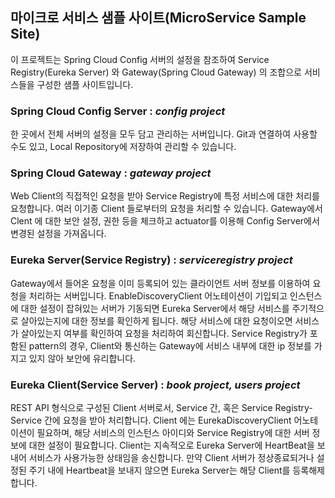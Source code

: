 ## 마이크로 서비스 샘플 사이트(MicroService Sample Site)

이 프로젝트는 Spring Cloud Config 서버의 설정을 참조하여
Service Registry(Eureka Server) 와 Gateway(Spring Cloud Gateway) 의 조합으로 서비스들을 구성한 샘플 사이트입니다.

### Spring Cloud Config Server : *config project*
한 곳에서 전체 서버의 설정을 모두 담고 관리하는 서버입니다.
Git과 연결하여 사용할 수도 있고, Local Repository에 저장하여 관리할 수 있습니다.

### Spring Cloud Gateway : *gateway project*
Web Client의 직접적인 요청을 받아 Service Registry에 특정 서비스에 대한 처리를 요청합니다.
여러 이기종 Client 들로부터의 요청을 처리할 수 있습니다.
Gateway에서 Clent 에 대한 보안 설정, 권한 등을 체크하고 actuator를 이용해 Config Server에서 변경된 설정을 가져옵니다.

### Eureka Server(Service Registry) : *serviceregistry project*
Gateway에서 들어온 요청을 이미 등록되어 있는 클라이언트 서버 정보를 이용하여 요청을 처리하는 서버입니다.
EnableDiscoveryClient 어노테이션이 기입되고 인스턴스에 대한 설정이 잡혀있는 서버가 기동되면 
Eureka Server에서 해당 서비스를 주기적으로 살아있는지에 대한 정보를 확인하게 됩니다.
해당 서비스에 대한 요청이오면 서비스가 살아있는지 여부를 확인하여 요청을 처리하여 회신합니다.
Service Registry가 포함된 pattern의 경우, 
Client와 통신하는 Gateway에 서비스 내부에 대한 ip 정보를 가지고 있지 않아 보안에 유리합니다.

### Eureka Client(Service Server) : *book project, users project*

REST API 형식으로 구성된 Client 서버로서, Service 간, 혹은 Service Registry-Service 간에 요청을 받아 처리합니다.
Client 에는 EurekaDiscoveryClient 어노테이션이 필요하며, 
해당 서비스의 인스턴스 아이디와 Service Registry에 대한 서버 정보에 대한 설정이 필요합니다.
Client는 지속적오로 Eureka Server에 HeartBeat을 보내어 서비스가 사용가능한 상태임을 송신합니다.
만약 Client 서버가 정상종료되거나 설정된 주기 내에 Heartbeat을 보내지 않으면 Eureka Server는 해당 Client를 등록해제합니다.